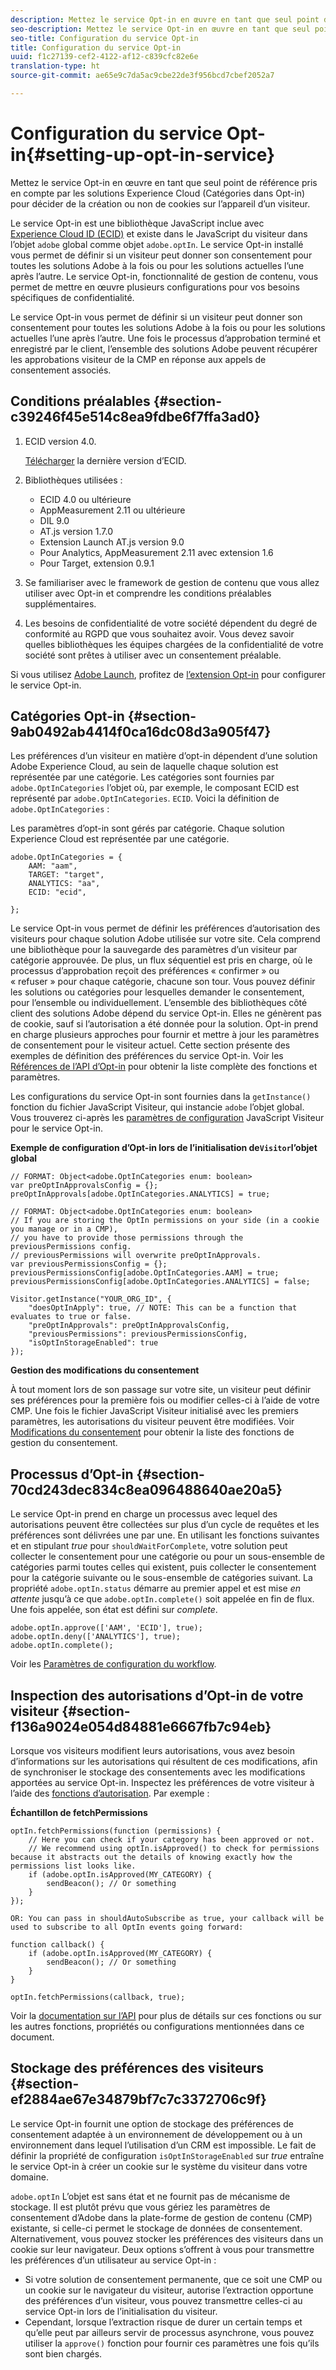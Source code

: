 ```yaml
---
description: Mettez le service Opt-in en œuvre en tant que seul point de référence pris en compte par les solutions Experience Cloud (Catégories dans Opt-in) pour décider de la création ou non de cookies sur l’appareil d’un visiteur.
seo-description: Mettez le service Opt-in en œuvre en tant que seul point de référence pris en compte par les solutions Experience Cloud (Catégories dans Opt-in) pour décider de la création ou non de cookies sur l’appareil d’un visiteur.
seo-title: Configuration du service Opt-in
title: Configuration du service Opt-in
uuid: f1c27139-cef2-4122-af12-c839cfc82e6e
translation-type: ht
source-git-commit: ae65e9c7da5ac9cbe22de3f956bcd7cbef2052a7

---
```



# Configuration du service Opt-in{#setting-up-opt-in-service}

Mettez le service Opt-in en œuvre en tant que seul point de référence pris en compte par les solutions Experience Cloud (Catégories dans Opt-in) pour décider de la création ou non de cookies sur l’appareil d’un visiteur.

Le service Opt-in est une bibliothèque JavaScript inclue avec [Experience Cloud ID (ECID)](https://marketing.adobe.com/resources/help/fr_FR/mcvid/) et existe dans le JavaScript du visiteur dans l’objet `adobe` global comme objet `adobe.optIn`. Le service Opt-in installé vous permet de définir si un visiteur peut donner son consentement pour toutes les solutions Adobe à la fois ou pour les solutions actuelles l’une après l’autre. Le service Opt-in, fonctionnalité de gestion de contenu, vous permet de mettre en œuvre plusieurs configurations pour vos besoins spécifiques de confidentialité.

Le service Opt-in vous permet de définir si un visiteur peut donner son consentement pour toutes les solutions Adobe à la fois ou pour les solutions actuelles l’une après l’autre. Une fois le processus d’approbation terminé et enregistré par le client, l’ensemble des solutions Adobe peuvent récupérer les approbations visiteur de la CMP en réponse aux appels de consentement associés.

## Conditions préalables {#section-c39246f45e514c8ea9fdbe6f7ffa3ad0}

1. ECID version 4.0.

   [Télécharger](https://github.com/Adobe-Marketing-Cloud/id-service/releases) la dernière version d’ECID.

1. Bibliothèques utilisées :

   * ECID 4.0 ou ultérieure
   * AppMeasurement 2.11 ou ultérieure
   * DIL 9.0
   * AT.js version 1.7.0
   * Extension Launch AT.js version 9.0
   * Pour Analytics, AppMeasurement 2.11 avec extension 1.6
   * Pour Target, extension 0.9.1

1. Se familiariser avec le framework de gestion de contenu que vous allez utiliser avec Opt-in et comprendre les conditions préalables supplémentaires.

   <!--
   For IAB, see here for additional pre-reqs.
   -->

1. Les besoins de confidentialité de votre société dépendent du degré de conformité au RGPD que vous souhaitez avoir. Vous devez savoir quelles bibliothèques les équipes chargées de la confidentialité de votre société sont prêtes à utiliser avec un consentement préalable.

Si vous utilisez [Adobe Launch](https://docs.adobelaunch.com/), profitez de [l’extension Opt-in](../../mcvid-implementation-guides/opt-in-service/launch.md) pour configurer le service Opt-in.

## Catégories Opt-in {#section-9ab0492ab4414f0ca16dc08d3a905f47}

Les préférences d’un visiteur en matière d’opt-in dépendent d’une solution Adobe Experience Cloud, au sein de laquelle chaque solution est représentée par une catégorie. Les catégories sont fournies par `adobe.OptInCategories` l’objet où, par exemple, le composant ECID est représenté par `adobe.OptInCategories`. `ECID`. Voici la définition de `adobe.OptInCategories` :

Les paramètres d’opt-in sont gérés par catégorie. Chaque solution Experience Cloud est représentée par une catégorie.

```
adobe.OptInCategories = { 
    AAM: "aam", 
    TARGET: "target",  
    ANALYTICS: "aa", 
    ECID: "ecid", 
     
};
```

Le service Opt-in vous permet de définir les préférences d’autorisation des visiteurs pour chaque solution Adobe utilisée sur votre site. Cela comprend une bibliothèque pour la sauvegarde des paramètres d’un visiteur par catégorie approuvée. De plus, un flux séquentiel est pris en charge, où le processus d’approbation reçoit des préférences « confirmer » ou « refuser » pour chaque catégorie, chacune son tour. Vous pouvez définir les solutions ou catégories pour lesquelles demander le consentement, pour l’ensemble ou individuellement. 
L’ensemble des bibliothèques côté client des solutions Adobe dépend du service Opt-in. Elles ne génèrent pas de cookie, sauf si l’autorisation a été donnée pour la solution. Opt-in prend en charge plusieurs approches pour fournir et mettre à jour les paramètres de consentement pour le visiteur actuel. Cette section présente des exemples de définition des préférences du service Opt-in. Voir les [Références de l’API d’Opt-in](../../mcvid-implementation-guides/opt-in-service/api.md#reference-4f30152333dd4990ab10c1b8b82fc867) pour obtenir la liste complète des fonctions et paramètres.

Les configurations du service Opt-in sont fournies dans la `getInstance()` fonction du fichier JavaScript Visiteur, qui instancie `adobe` l’objet global. Vous trouverez ci-après les [paramètres de configuration](../../mcvid-implementation-guides/opt-in-service/api.md#section-d66018342baf401389f248bb381becbf) JavaScript Visiteur pour le service Opt-in.

**Exemple de configuration d’Opt-in lors de l’initialisation de`Visitor`l’objet global**

```
// FORMAT: Object<adobe.OptInCategories enum: boolean> 
var preOptInApprovalsConfig = {}; 
preOptInApprovals[adobe.OptInCategories.ANALYTICS] = true; 
  
// FORMAT: Object<adobe.OptInCategories enum: boolean> 
// If you are storing the OptIn permissions on your side (in a cookie you manage or in a CMP), 
// you have to provide those permissions through the previousPermissions config. 
// previousPermissions will overwrite preOptInApprovals. 
var previousPermissionsConfig = {}; 
previousPermissionsConfig[adobe.OptInCategories.AAM] = true; 
previousPermissionsConfig[adobe.OptInCategories.ANALYTICS] = false; 
  
Visitor.getInstance("YOUR_ORG_ID", { 
    "doesOptInApply": true, // NOTE: This can be a function that evaluates to true or false. 
    "preOptInApprovals": preOptInApprovalsConfig, 
    "previousPermissions": previousPermissionsConfig, 
    "isOptInStorageEnabled": true 
});
```

**Gestion des modifications du consentement**

À tout moment lors de son passage sur votre site, un visiteur peut définir ses préférences pour la première fois ou modifier celles-ci à l’aide de votre CMP. Une fois le fichier JavaScript Visiteur initialisé avec les premiers paramètres, les autorisations du visiteur peuvent être modifiées. Voir [Modifications du consentement](../../mcvid-implementation-guides/opt-in-service/api.md#section-c3d85403ff0d4394bd775c39f3d001fc) pour obtenir la liste des fonctions de gestion du consentement.

<!--
<p> *** <b>sample code block </b>*** </p>
-->

## Processus d’Opt-in {#section-70cd243dec834c8ea096488640ae20a5}

Le service Opt-in prend en charge un processus avec lequel des autorisations peuvent être collectées sur plus d’un cycle de requêtes et les préférences sont délivrées une par une. En utilisant les fonctions suivantes et en stipulant *true* pour `shouldWaitForComplete`, votre solution peut collecter le consentement pour une catégorie ou pour un sous-ensemble de catégories parmi toutes celles qui existent, puis collecter le consentement pour la catégorie suivante ou le sous-ensemble de catégories suivant. La propriété `adobe.optIn.status` démarre au premier appel et est mise *en attente* jusqu’à ce que `adobe.optIn.complete()` soit appelée en fin de flux. Une fois appelée, son état est défini sur *complete*.

```
adobe.optIn.approve(['AAM', 'ECID'], true); 
adobe.optIn.deny(['ANALYTICS'], true); 
adobe.optIn.complete();
```

Voir les [Paramètres de configuration du workflow](../../mcvid-implementation-guides/opt-in-service/api.md#section-2c5adfa5459c4e72b96d2693123a53c2).

## Inspection des autorisations d’Opt-in de votre visiteur {#section-f136a9024e054d84881e6667fb7c94eb}

Lorsque vos visiteurs modifient leurs autorisations, vous avez besoin d’informations sur les autorisations qui résultent de ces modifications, afin de synchroniser le stockage des consentements avec les modifications apportées au service Opt-in. Inspectez les préférences de votre visiteur à l’aide des [fonctions d’autorisation](../../mcvid-implementation-guides/opt-in-service/api.md#section-7fe57279b5b44b4f8fe47e336df60155). Par exemple :

**Échantillon de fetchPermissions**

```
optIn.fetchPermissions(function (permissions) { 
    // Here you can check if your category has been approved or not. 
    // We recommend using optIn.isApproved() to check for permissions because it abstracts out the details of knowing exactly how the permissions list looks like. 
    if (adobe.optIn.isApproved(MY_CATEGORY) { 
        sendBeacon(); // Or something 
    } 
});

OR: You can pass in shouldAutoSubscribe as true, your callback will be used to subscribe to all OptIn events going forward:

function callback() { 
    if (adobe.optIn.isApproved(MY_CATEGORY) { 
        sendBeacon(); // Or something 
    } 
}

optIn.fetchPermissions(callback, true);
```

Voir la [documentation sur l’API](../../mcvid-implementation-guides/opt-in-service/api.md#reference-4f30152333dd4990ab10c1b8b82fc867) pour plus de détails sur ces fonctions ou sur les autres fonctions, propriétés ou configurations mentionnées dans ce document.

## Stockage des préférences des visiteurs {#section-ef2884ae67e34879bf7c7c3372706c9f}

Le service Opt-in fournit une option de stockage des préférences de consentement adaptée à un environnement de développement ou à un environnement dans lequel l’utilisation d’un CRM est impossible. Le fait de définir la propriété de configuration `isOptInStorageEnabled` sur *true* entraîne le service Opt-in à créer un cookie sur le système du visiteur dans votre domaine.

`adobe.optIn` L’objet est sans état et ne fournit pas de mécanisme de stockage. Il est plutôt prévu que vous gériez les paramètres de consentement d’Adobe dans la plate-forme de gestion de contenu (CMP) existante, si celle-ci permet le stockage de données de consentement. Alternativement, vous pouvez stocker les préférences des visiteurs dans un cookie sur leur navigateur. Deux options s’offrent à vous pour transmettre les préférences d’un utilisateur au service Opt-in :

* Si votre solution de consentement permanente, que ce soit une CMP ou un cookie sur le navigateur du visiteur, autorise l’extraction opportune des préférences d’un visiteur, vous pouvez transmettre celles-ci au service Opt-in lors de l’initialisation du visiteur.
* Cependant, lorsque l’extraction risque de durer un certain temps et qu’elle peut par ailleurs servir de processus asynchrone, vous pouvez utiliser la `approve()` fonction pour fournir ces paramètres une fois qu’ils sont bien chargés.

